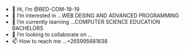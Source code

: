 - 👋 Hi, I’m @BED-COM-19-19
- 👀 I’m interested in ...WEB DESING AND ADVANCED PROGRAMMING
- 🌱 I’m currently learning ...COMPUTER SCIENCE EDUCATION BACHELORS
- 💞️ I’m looking to collaborate on ...
- 📫 How to reach me ...+265995681638

<!---
BED-COM-19-19/BED-COM-19-19 is a ✨ special ✨ repository because its `README.md` (this file) appears on your GitHub profile.
You can click the Preview link to take a look at your changes.
--->
